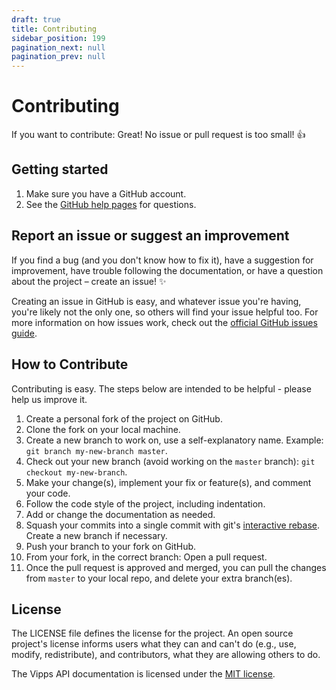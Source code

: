 ```yaml
---
draft: true
title: Contributing
sidebar_position: 199
pagination_next: null
pagination_prev: null
---
```



# Contributing



If you want to contribute: Great! No issue or pull request is too small! 👍

## Getting started

1. Make sure you have a GitHub account.
1. See the [GitHub help pages](https://help.github.com) for questions.

## Report an issue or suggest an improvement

If you find a bug (and you don't know how to fix it), have a suggestion for improvement,
have trouble following the documentation, or have a question about the project – create an issue! ✨

Creating an issue in GitHub is easy, and whatever issue you're having, you're likely not the only one,
so others will find your issue helpful too. For more information on how issues work,
check out the [official GitHub issues guide](https://guides.github.com/features/issues/).

## How to Contribute

Contributing is easy. The steps below are intended to be helpful - please help us improve it.

1. Create a personal fork of the project on GitHub.
1. Clone the fork on your local machine.
1. Create a new branch to work on, use a self-explanatory name. Example: `git branch my-new-branch master`.
1. Check out your new branch (avoid working on the `master` branch): `git checkout my-new-branch`.
1. Make your change(s), implement your fix or feature(s), and comment your code.
1. Follow the code style of the project, including indentation.
1. Add or change the documentation as needed.
1. Squash your commits into a single commit with git's [interactive rebase](https://help.github.com/articles/interactive-rebase). Create a new branch if necessary.
1. Push your branch to your fork on GitHub.
1. From your fork, in the correct branch: Open a pull request.
1. Once the pull request is approved and merged, you can pull the changes from `master` to your local repo, and delete your extra branch(es).

## License

The LICENSE file defines the license for the project. An open source project's license
informs users what they can and can't do (e.g., use, modify, redistribute), and contributors,
what they are allowing others to do.

The Vipps API documentation is licensed under the [MIT license](https://choosealicense.com/licenses/mit/).
